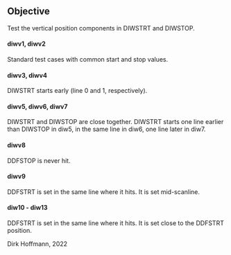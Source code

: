 ## Objective

Test the vertical position components in DIWSTRT and DIWSTOP. 

#### diwv1, diwv2

Standard test cases with common start and stop values.

#### diwv3, diwv4

DIWSTRT starts early (line 0 and 1, respectively). 

#### diwv5, diwv6, diwv7

DIWSTRT and DIWSTOP are close together. DIWSTRT starts one line earlier than DIWSTOP in diw5, in the same line in diw6, one line later in diw7.

#### diwv8

DDFSTOP is never hit.

#### diwv9

DDFSTRT is set in the same line where it hits. It is set mid-scanline.

#### diw10 - diw13

DDFSTRT is set in the same line where it hits. It is set close to the DDFSTRT position.


Dirk Hoffmann, 2022

